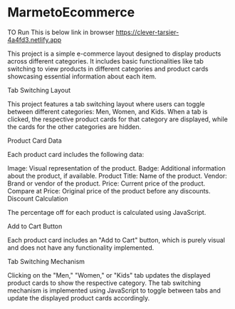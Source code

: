 # MarmetoEcommerce

TO Run This is below link in browser
https://clever-tarsier-4a4fd3.netlify.app

This project is a simple e-commerce layout designed to display products across different categories. It includes basic functionalities like tab switching to view products in different categories and product cards showcasing essential information about each item.


Tab Switching Layout

This project features a tab switching layout where users can toggle between different categories: Men, Women, and Kids. When a tab is clicked, the respective product cards for that category are displayed, while the cards for the other categories are hidden.

Product Card Data

Each product card includes the following data:

Image: Visual representation of the product.
Badge: Additional information about the product, if available.
Product Title: Name of the product.
Vendor: Brand or vendor of the product.
Price: Current price of the product.
Compare at Price: Original price of the product before any discounts.
Discount Calculation

The percentage off for each product is calculated using JavaScript.

Add to Cart Button

Each product card includes an "Add to Cart" button, which is purely visual and does not have any functionality implemented.

Tab Switching Mechanism

Clicking on the "Men," "Women," or "Kids" tab updates the displayed product cards to show the respective category.
The tab switching mechanism is implemented using JavaScript to toggle between tabs and update the displayed product cards accordingly.

